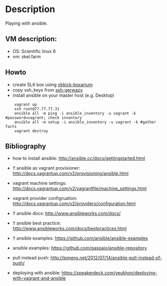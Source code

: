 # Description

Playing with ansible.

## VM description:

 - OS: Scientific linux 6
 - vm: skel.farm

## Howto

 - create SL6 box using [vbkick-boxarium](https://github.com/wilas/vbkick-boxarium)
 - copy ssh_keys from [ssh-gerwazy](https://github.com/wilas/ssh-gerwazy)
 - install ansible on your master host (e.g. Desktop)

```
    vagrant up
    ssh root@77.77.77.31
    ansible all -m ping -i ansible_inventory -u vagrant -k #password=vagrant; check inventory
    ansible all -m setup -i ansible_inventory -u vagrant -k #gather facts
    vagrant destroy
```

## Bibliography

 - how to install ansible: http://ansible.cc/docs/gettingstarted.html
 - !! ansible as vagrant provisioner: http://docs.vagrantup.com/v2/provisioning/ansible.html
 - vagrant machine settings: http://docs.vagrantup.com/v2/vagrantfile/machine_settings.html
 - vagrant provider configruation: http://docs.vagrantup.com/v2/providers/configuration.html
 - !! ansible docs: http://www.ansibleworks.com/docs/
 - !! ansible best practice: http://www.ansibleworks.com/docs/bestpractices.html
 - !! ansible examples: https://github.com/ansible/ansible-examples

 - ansible examples: https://github.com/gaspaio/ansible-repository
 - pull instead push: http://jpmens.net/2012/07/14/ansible-pull-instead-of-push/
 - deploying with ansible: https://speakerdeck.com/yeukhon/deploying-with-vagrant-and-ansible
